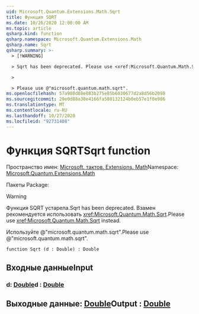 ```yaml
---
uid: Microsoft.Quantum.Extensions.Math.Sqrt
title: Функция SQRT
ms.date: 10/26/2020 12:00:00 AM
ms.topic: article
qsharp.kind: function
qsharp.namespace: Microsoft.Quantum.Extensions.Math
qsharp.name: Sqrt
qsharp.summary: >-
  > [!WARNING]

  > Sqrt has been deprecated. Please use <xref:Microsoft.Quantum.Math.Sqrt> instead.

  >

  > Please use @"microsoft.quantum.math.sqrt".
ms.openlocfilehash: 57a980d88e083b275e85b6030677d2a8d56b2098
ms.sourcegitcommit: 29e0d88a30e4166fa580132124b0eb57e1f0e986
ms.translationtype: MT
ms.contentlocale: ru-RU
ms.lasthandoff: 10/27/2020
ms.locfileid: "92731408"
---
```

# <a name="sqrt-function"></a><span data-ttu-id="a74b8-102">Функция SQRT</span><span class="sxs-lookup"><span data-stu-id="a74b8-102">Sqrt function</span></span>

<span data-ttu-id="a74b8-103">Пространство имен: [Microsoft. тактов. Extensions. Math](xref:Microsoft.Quantum.Extensions.Math)</span><span class="sxs-lookup"><span data-stu-id="a74b8-103">Namespace: [Microsoft.Quantum.Extensions.Math](xref:Microsoft.Quantum.Extensions.Math)</span></span>

<span data-ttu-id="a74b8-104">Пакеты [](https://nuget.org/packages/)</span><span class="sxs-lookup"><span data-stu-id="a74b8-104">Package: [](https://nuget.org/packages/)</span></span>


> [!WARNING]
> <span data-ttu-id="a74b8-105">Функция SQRT устарела.</span><span class="sxs-lookup"><span data-stu-id="a74b8-105">Sqrt has been deprecated.</span></span> <span data-ttu-id="a74b8-106">Взамен рекомендуется использовать <xref:Microsoft.Quantum.Math.Sqrt>.</span><span class="sxs-lookup"><span data-stu-id="a74b8-106">Please use <xref:Microsoft.Quantum.Math.Sqrt> instead.</span></span>
>
> <span data-ttu-id="a74b8-107">Используйте @"microsoft.quantum.math.sqrt".</span><span class="sxs-lookup"><span data-stu-id="a74b8-107">Please use @"microsoft.quantum.math.sqrt".</span></span>



```qsharp
function Sqrt (d : Double) : Double
```


## <a name="input"></a><span data-ttu-id="a74b8-108">Входные данные</span><span class="sxs-lookup"><span data-stu-id="a74b8-108">Input</span></span>

### <a name="d--double"></a><span data-ttu-id="a74b8-109">d: [Double](xref:microsoft.quantum.lang-ref.double)</span><span class="sxs-lookup"><span data-stu-id="a74b8-109">d : [Double](xref:microsoft.quantum.lang-ref.double)</span></span>





## <a name="output--double"></a><span data-ttu-id="a74b8-110">Выходные данные: [Double](xref:microsoft.quantum.lang-ref.double)</span><span class="sxs-lookup"><span data-stu-id="a74b8-110">Output : [Double](xref:microsoft.quantum.lang-ref.double)</span></span>


